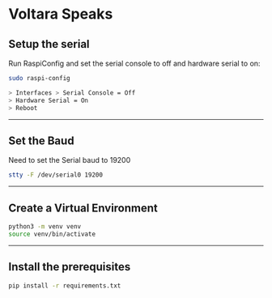 # Voltara Speaks

## Setup the serial

Run RaspiConfig and set the serial console to off and hardware serial to on:

```bash
sudo raspi-config

> Interfaces > Serial Console = Off
> Hardware Serial = On
> Reboot
```

---

## Set the Baud
Need to set the Serial baud to 19200

```bash
stty -F /dev/serial0 19200
```

---

## Create a Virtual Environment

```bash
python3 -m venv venv
source venv/bin/activate
```

---

## Install the prerequisites

```bash
pip install -r requirements.txt
```
